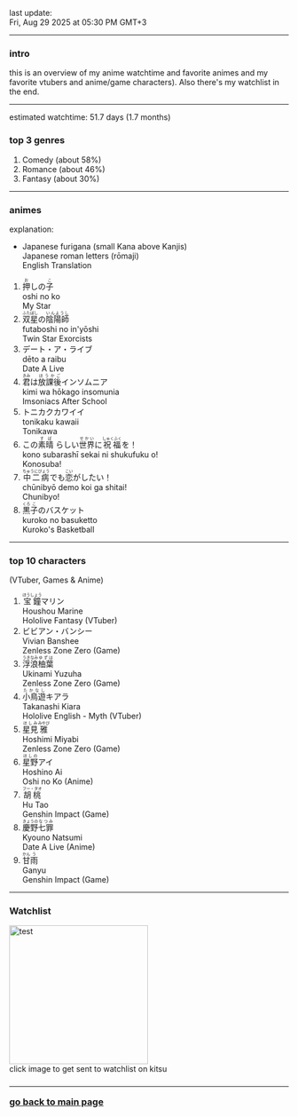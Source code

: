 last update: <br/> Fri, Aug 29 2025 at 05:30 PM GMT+3<hr/>

<h3> intro </h3>
this is an overview of my anime watchtime and favorite animes and my favorite vtubers and anime/game characters). Also there's my watchlist in the end.
<hr/>

estimated watchtime: 51.7 days (1.7 months)
<h3> top 3 genres </h3>
  <ol>
    <li>Comedy (about 58%)</li>
    <li>Romance (about 46%)</li>
    <li>Fantasy (about 30%)</li>
  </ol>
<hr/>

<h3>animes</h3>
explanation:
<ul>
<li>
Japanese furigana (small Kana above Kanjis)<br/>
Japanese roman letters (rōmaji)<br/>
English Translation<br/>
</li>
</ul>

<ol>
<li>
<ruby>
<rb>押</rb><rt>お</rt><rb>しの</rb><rt></rt><rb>子</rb><rt>こ</rt></ruby><br/>
oshi no ko<br/>
My Star
</li>
<li>
<ruby>
<rb>双星</rb><rt>ふたぼし</rt><rb>の</rb><rt></rt><rb>陰陽師</rb><rt>いんようし</rt></ruby><br/>
futaboshi no in'yōshi<br/>
Twin Star Exorcists
</li>
<li>
デート・ア・ライブ <br/>
dēto a raibu<br/>
Date A Live
</li>
<li>
<ruby>
<rb>君</rb><rt>きみ</rt><rb>は</rb><rt></rt><rb>放課後</rb><rt>ほうかご</rt><rb>インソムニア</rb><rt></rt>
</ruby><br/>
kimi wa hōkago insomunia<br/>
Imsoniacs After School
</li>
<li>
トニカクカワイイ　<br/>
tonikaku kawaii<br/>
Tonikawa
</li>
<li>
<ruby>
<rb>この</rb><rt></rt><rb>素晴</rb></rb><rt>すば</rt>
<rb>らしい</rb><rt></rt><rb>世界</rb></rb><rt>せかい</rt><rb>に</rb><rt></rt><rb>祝福</rb><rt>しゅくふく</rt><rb>を！</rb><rt></rt>
</ruby>
<br/>
kono subarashī sekai ni shukufuku o!<br/>
Konosuba!
</li>
<li>
<ruby>
<rb>中二病</rb><rt>ちゅうにびょう</rt><rb>でも</rb><rt>　</rt><rb>恋</rb><rt>こい</rt><rb>がしたい！</rb><rt></rt>
</ruby><br/>
chūnibyō demo koi ga shitai! <br/>
Chunibyo!
</li>
<li>
<ruby>
<rb>黒</rb><rt>くろ</rt><rb>子</rb><rt>こ</rt><rb>のバスケット</rb><rt></rt>
</ruby><br/>
kuroko no basuketto<br/>
Kuroko's Basketball
</li>
</ol>
<hr/>
<h3>top 10 characters</h3>
(VTuber, Games & Anime)<br/>
<ol>
<li>
<ruby>
<rb>宝鐘</rb><rt>ほうしょう</rt><rb>マリン</rb>
</ruby><br/>
Houshou Marine <br/>
Hololive Fantasy (VTuber)
</li>
<li>
ビビアン・バンシー <br/>
Vivian Banshee <br/>
Zenless Zone Zero (Game)
</li>
<li>
<ruby>
<rb>浮浪</rb><rt>うきなみ</rt><rb>柚葉</rb><rt>ゆずは</rt>
</ruby><br/>
Ukinami Yuzuha <br/>
Zenless Zone Zero (Game)
</li>
<li>
<ruby>
<rb>小鳥遊</rb><rt>たかなし</rt><rb>キアラ</rb><rt></rt>
</ruby><br/>
Takanashi Kiara <br/>
Hololive English - Myth (VTuber)
</li>
<li>
<ruby>
<rb>星見</rb><rt>ほしみ</rt><rb>雅</rb><rt>みやび</rb>
</ruby><br/>
Hoshimi Miyabi <br/>
Zenless Zone Zero (Game)
</li>
<li>
<ruby>
<rb>星野</rb><rt>ほしの</rt><rb>アイ</rb><rt></rt>
</ruby><br/>
Hoshino Ai <br/>
Oshi no Ko (Anime)
<li>
<ruby>
<rb>胡桃</rb><rt>フー・タオ</rt>
</ruby><br/>
Hu Tao <br/>
Genshin Impact (Game)
</li>
<li>
<ruby>
<rb>慶野</rb><rt>きょうの</rt><rb>七罪</rb><rt>なつみ</rt>
</ruby><br/>
Kyouno Natsumi <br/>
Date A Live (Anime)
</li>
<li>
<ruby>
<rb>甘</rb><rt>かん</rt><rb>雨</rb><rt>う</rt>
</ruby><br/>
Ganyu <br/>
Genshin Impact (Game)
</li>
</ol>
<hr/>

<h3> Watchlist </h3>
  <div class="container">
    <a href="https://kitsu.io/users/nekomata_mottsii/library">
      <img src="https://c.tenor.com/geGFxXPcbfkAAAAS/chuunibyou-smug.gif" width="250" height="250" alt="test" class="image">
      <div class="overlay">
    </a>
  </div>
 click image to get sent to watchlist on kitsu
  <h3/><hr/>

  <a href="https://github.com/nekomata_mottsii">go back to main page</a>
